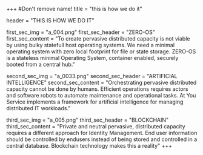 +++
#Don't remove name!
title = "this is how we do it"

header = "THIS IS HOW WE DO IT"

first_sec_img = "a_004.png"
first_sec_header = "ZERO-OS"
first_sec_content = "To create pervasive distributed capacity is not viable by using bulky statefull host operating systems.  We need a minimal operating system with zero local footprint for file or state storage.  ZERO-OS is a stateless minimal Operating System, container enabled, securely booted from a central hub."

second_sec_img = "a_0033.png"
second_sec_header = "ARTIFICIAL INTELLIGENCE"
second_sec_content = "Orchestrating pervasive distributed capacity cannot be done by humans.  Efficient operations requires actors and software robots to automate maintenance and operational tasks.  At You Service implements a framework for artificial intelligence for managing distributed IT workloads."

third_sec_img = "a_005.png"
third_sec_header = "BLOCKCHAIN"
third_sec_content = "Private and neutral pervasive, distributed capacity requires a different approach for Identity Management. End user information should be controlled by endusers instead of being stored and controlled in a central database.  Blockchain technology makes this a reality"
+++
